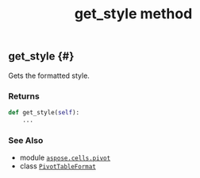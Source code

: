 ﻿---
title: get_style method
second_title: Aspose.Cells for Python via .NET API References
description: 
type: docs
weight: 20
url: /aspose.cells.pivot/pivottableformat/get_style/
is_root: false
---

## get_style {#}

Gets the formatted style.


### Returns 





```python
def get_style(self):
    ...
```





### See Also
* module [`aspose.cells.pivot`](../../)
* class [`PivotTableFormat`](/cells/python-net/aspose.cells.pivot/pivottableformat)
